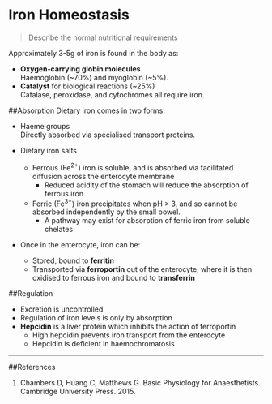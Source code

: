 # Iron Homeostasis
>	Describe the normal nutritional requirements

Approximately 3-5g of iron is found in the body as:
* **Oxygen-carrying globin molecules**  
Haemoglobin (~70%) and myoglobin (~5%).
* **Catalyst** for biological reactions (~25%)  
Catalase, peroxidase, and cytochromes all require iron.

##Absorption
Dietary iron comes in two forms:
* Haeme groups  
Directly absorbed via specialised transport proteins.
* Dietary iron salts  
  * Ferrous (Fe<sup>2+</sup>) iron is soluble, and is absorbed via facilitated diffusion across the enterocyte membrane
    * Reduced acidity of the stomach will reduce the absorption of ferrous iron
  * Ferric (Fe<sup>3+</sup>) iron precipitates when pH > 3, and so cannot be absorbed independently by the small bowel.
    * A pathway may exist for absorption of ferric iron from soluble chelates


* Once in the enterocyte, iron can be:
  * Stored, bound to **ferritin**
  * Transported via **ferroportin** out of the enterocyte, where it is then oxidised to ferrous iron and bound to **transferrin**

##Regulation
* Excretion is uncontrolled
* Regulation of iron levels is only by absorption
* **Hepcidin** is a liver protein which inhibits the action of ferroportin
  * High hepcidin prevents iron transport from the enterocyte
  * Hepcidin is deficient in haemochromatosis

---
##References
1. Chambers D, Huang C, Matthews G. Basic Physiology for Anaesthetists. Cambridge University Press. 2015.
